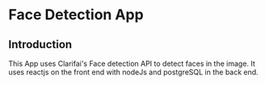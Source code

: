 # Face Detection App

## Introduction
This App uses Clarifai's Face detection API to detect faces in the image.
It uses reactjs on the front end with nodeJs and postgreSQL in the back end.


